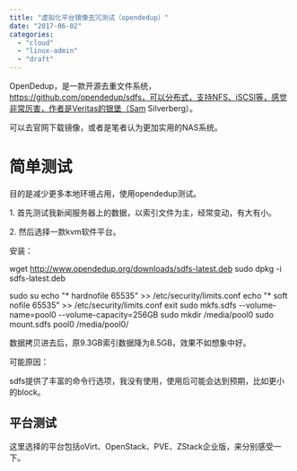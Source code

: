 ```yaml
---
title: "虚拟化平台镜像去冗测试（opendedup）"
date: "2017-06-02"
categories: 
  - "cloud"
  - "linux-admin"
  - "draft"
---
```


OpenDedup，是一款开源去重文件系统，https://github.com/opendedup/sdfs，可以分布式，支持NFS、iSCSI等，感觉非常厉害，作者是Veritas的银堡（Sam Silverberg）。

可以去官网下载镜像，或者是笔者认为更加实用的NAS系统。

# 简单测试

目的是减少更多本地环境占用，使用opendedup测试。

1\. 首先测试我新闻服务器上的数据，以索引文件为主，经常变动，有大有小。

2\. 然后选择一款kvm软件平台。

安装：

wget http://www.opendedup.org/downloads/sdfs-latest.deb
sudo dpkg -i sdfs-latest.deb

sudo su
echo "\* hardnofile 65535" >> /etc/security/limits.conf
echo "\* soft nofile 65535" >> /etc/security/limits.conf
exit
sudo mkfs.sdfs --volume-name=pool0 --volume-capacity=256GB
sudo mkdir /media/pool0 
sudo mount.sdfs pool0 /media/pool0/

数据拷贝进去后，原9.3GB索引数据降为8.5GB，效果不如想象中好。

可能原因：

sdfs提供了丰富的命令行选项，我没有使用，使用后可能会达到预期，比如更小的block。

## 平台测试

这里选择的平台包括oVirt、OpenStack、PVE、ZStack企业版，来分别感受一下。
